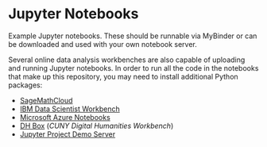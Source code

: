 # Jupyter Notebooks

Example Jupyter notebooks. These should be runnable via MyBinder or can be downloaded and used with your own notebook server.

Several online data analysis workbenches are also capable of uploading and running Jupyter notebooks. In order to run all the code in the notebooks that make up this repository, you may need to install additional Python packages:

- [SageMathCloud](https://cloud.sagemath.com/)
- [IBM Data Scientist Workbench](https://datascientistworkbench.com/)
- [Microsoft Azure Notebooks](https://notebooks.azure.com/)
- [DH Box](http://dhbox.org/) (*CUNY Digital Humanities Workbench*)
- [Jupyter Project Demo Server](https://try.jupyter.org/)
